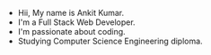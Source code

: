 - Hii, My name is Ankit Kumar. 
- I'm a Full Stack Web Developer.
- I'm passionate about coding.
- Studying Computer Science Engineering diploma.
<!---
Ankit-pro1/Ankit-pro1 is a ✨ special ✨ repository because its `README.md` (this file) appears on your GitHub profile.
You can click the Preview link to take a look at your changes.
--->
